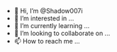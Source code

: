 - 👋 Hi, I’m @Shadow007i
- 👀 I’m interested in ...
- 🌱 I’m currently learning ...
- 💞️ I’m looking to collaborate on ...
- 📫 How to reach me ...

<!---
Shadow007i/Shadow007i is a ✨ special ✨ repository because its `README.md` (this file) appears on your GitHub profile.
You can click the Preview link to take a look at your changes.
--->
